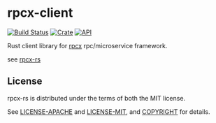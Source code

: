 # rpcx-client

[![Build Status](https://travis-ci.org/smallnest/rpcx-rs.svg?branch=master)](https://travis-ci.org/smallnest/rpcx-rs)
[![Crate](https://img.shields.io/crates/v/rpcx-client.svg)](https://crates.io/crates/rpcx-rs)
[![API](https://docs.rs/rpcx-client/badge.svg)](https://docs.rs/rpcx-rs)

Rust client library for [rpcx](https://rpcx.site) rpc/microservice framework.


see [rpcx-rs](https://github.com/smallnest/rpcx-rs)

## License

rpcx-rs is distributed under the terms of both the MIT license.

See [LICENSE-APACHE](LICENSE-APACHE) and [LICENSE-MIT](LICENSE-MIT), and
[COPYRIGHT](COPYRIGHT) for details.
